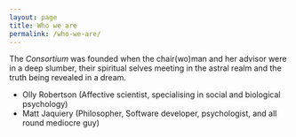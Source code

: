 ```yaml
---
layout: page
title: Who we are
permalink: /who-we-are/
---
```


The _Consortium_ was founded when the chair(wo)man and her advisor were in a deep slumber, their spiritual selves meeting in the astral realm and the truth being revealed in a dream.

* Olly Robertson (Affective scientist, specialising in social and biological psychology)
* Matt Jaquiery (Philosopher, Software developer, psychologist, and all round mediocre guy)
